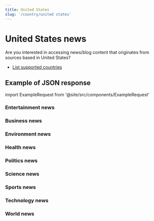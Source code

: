 ```yaml
---
title: United States
slug: '/country/united states'
---
```


# United States news

Are you interested in accessing news/blog content that originates from sources based in United States?

- [List supported countries](/get-articles/countries)

## Example of JSON response

import ExampleRequest from '@site/src/components/ExampleRequest'

### Entertainment news
<ExampleRequest url="https://apitube.io/v1/news/articles?limit=2&category=news/Arts_and_Entertainment&country=us"></ExampleRequest>

### Business news
<ExampleRequest url="https://apitube.io/v1/news/articles?limit=2&category=news/Business&country=us"></ExampleRequest>

### Environment news
<ExampleRequest url="https://apitube.io/v1/news/articles?limit=2&category=news/Environment&country=us"></ExampleRequest>

### Health news
<ExampleRequest url="https://apitube.io/v1/news/articles?limit=2&category=news/Health&country=us"></ExampleRequest>

### Politics news
<ExampleRequest url="https://apitube.io/v1/news/articles?limit=2&category=news/Politics&country=us"></ExampleRequest>

### Science news
<ExampleRequest url="https://apitube.io/v1/news/articles?limit=2&category=news/Science&country=us"></ExampleRequest>

### Sports news
<ExampleRequest url="https://apitube.io/v1/news/articles?limit=2&category=news/Sports&country=us"></ExampleRequest>

### Technology news
<ExampleRequest url="https://apitube.io/v1/news/articles?limit=2&category=news/Technology&country=us"></ExampleRequest>

### World news
<ExampleRequest url="https://apitube.io/v1/news/articles?limit=2&category=news/World&country=us"></ExampleRequest>
